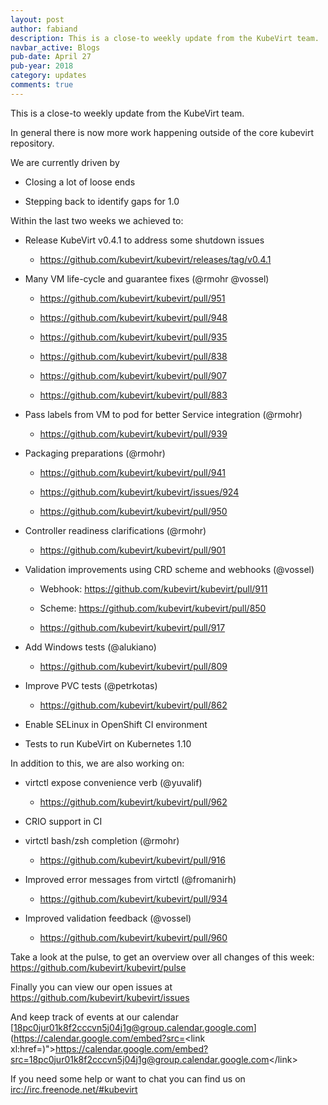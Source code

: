 ```yaml
---
layout: post
author: fabiand
description: This is a close-to weekly update from the KubeVirt team.
navbar_active: Blogs
pub-date: April 27
pub-year: 2018
category: updates
comments: true
---
```


This is a close-to weekly update from the KubeVirt team.

In general there is now more work happening outside of the core kubevirt
repository.

We are currently driven by

-   Closing a lot of loose ends

-   Stepping back to identify gaps for 1.0

Within the last two weeks we achieved to:

-   Release KubeVirt v0.4.1 to address some shutdown issues

    -   <https://github.com/kubevirt/kubevirt/releases/tag/v0.4.1>

-   Many VM life-cycle and guarantee fixes (@rmohr @vossel)

    -   <https://github.com/kubevirt/kubevirt/pull/951>

    -   <https://github.com/kubevirt/kubevirt/pull/948>

    -   <https://github.com/kubevirt/kubevirt/pull/935>

    -   <https://github.com/kubevirt/kubevirt/pull/838>

    -   <https://github.com/kubevirt/kubevirt/pull/907>

    -   <https://github.com/kubevirt/kubevirt/pull/883>

-   Pass labels from VM to pod for better Service integration (@rmohr)

    -   <https://github.com/kubevirt/kubevirt/pull/939>

-   Packaging preparations (@rmohr)

    -   <https://github.com/kubevirt/kubevirt/pull/941>

    -   <https://github.com/kubevirt/kubevirt/issues/924>

    -   <https://github.com/kubevirt/kubevirt/pull/950>

-   Controller readiness clarifications (@rmohr)

    -   <https://github.com/kubevirt/kubevirt/pull/901>

-   Validation improvements using CRD scheme and webhooks (@vossel)

    -   Webhook: <https://github.com/kubevirt/kubevirt/pull/911>

    -   Scheme: <https://github.com/kubevirt/kubevirt/pull/850>

    -   <https://github.com/kubevirt/kubevirt/pull/917>

-   Add Windows tests (@alukiano)

    -   <https://github.com/kubevirt/kubevirt/pull/809>

-   Improve PVC tests (@petrkotas)

    -   <https://github.com/kubevirt/kubevirt/pull/862>

-   Enable SELinux in OpenShift CI environment

-   Tests to run KubeVirt on Kubernetes 1.10

In addition to this, we are also working on:

-   virtctl expose convenience verb (@yuvalif)

    -   <https://github.com/kubevirt/kubevirt/pull/962>

-   CRIO support in CI

-   virtctl bash/zsh completion (@rmohr)

    -   <https://github.com/kubevirt/kubevirt/pull/916>

-   Improved error messages from virtctl (@fromanirh)

    -   <https://github.com/kubevirt/kubevirt/pull/934>

-   Improved validation feedback (@vossel)

    -   <https://github.com/kubevirt/kubevirt/pull/960>

Take a look at the pulse, to get an overview over all changes of this
week: <https://github.com/kubevirt/kubevirt/pulse>

Finally you can view our open issues at
<https://github.com/kubevirt/kubevirt/issues>

And keep track of events at our calendar
[18pc0jur01k8f2cccvn5j04j1g@group.calendar.google.com](https://calendar.google.com/embed?src=<link xl:href=)"&gt;https://calendar.google.com/embed?src=<18pc0jur01k8f2cccvn5j04j1g@group.calendar.google.com>&lt;/link&gt;

If you need some help or want to chat you can find us on
<irc://irc.freenode.net/#kubevirt>

